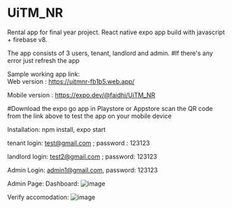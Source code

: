 # UiTM_NR
Rental app for final year project.
React native expo app build with javascript + firebase v8.

The app consists of 3 users, tenant, landlord and admin.
#If there's any error just refresh the app

Sample working app link:  
Web version : https://uitmnr-fb1b5.web.app/

Mobile version : https://expo.dev/@faidhi/UiTM_NR

#Download the expo go app in Playstore or Appstore scan the QR code from the link above to test the app on your mobile device

Installation:
npm install,
expo start

tenant login: test@gmail.com ; password : 123123

landlord login: test2@gmail.com ; password: 123123

Admin Login: admin1@gmail.com, password: 123123

Admin Page:
Dashboard:
![image](https://user-images.githubusercontent.com/12720029/160025306-03b2fee7-8332-426c-b353-4957572aa555.png)

Verify accomodation:
![image](https://user-images.githubusercontent.com/12720029/160025766-fd36ceb3-59af-43f8-9ba8-62d5d7e9f866.png)
